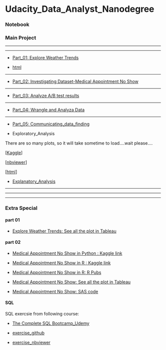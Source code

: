 # Udacity_Data_Analyst_Nanodegree

### Notebook

### Main Project
****
******

- [Part_01: Explore Weather Trends](http://nbviewer.jupyter.org/github/Yousuf28/udacity_data_analyst_nano_degree/blob/master/part_01_expore_weather_trends/weather_tredns_final.ipynb)

- [html](http://htmlpreview.github.io/?https://github.com/Yousuf28/Udacity_Data_Analyst_Nanodegree/blob/master/part_01_expore_weather_trends/weather_tredns_final.html)

***

- [Part_02: Investigating Dataset-Medical Appointment No Show](http://nbviewer.jupyter.org/github/Yousuf28/udacity_data_analyst_nano_degree/blob/master/part_02_investigate_dataset/investigating_dataset_final.ipynb)

***

- [Part_03: Analyze A/B test results ](http://nbviewer.jupyter.org/github/Yousuf28/udacity_data_analyst_nano_degree/blob/master/part_03_analyze_A%3AB_test_results/AnalyzeABTestResults%202/Analyze_ab_test_results_notebook_final.ipynb)

***

- [Part_04: Wrangle and Analyza Data](http://nbviewer.jupyter.org/github/Yousuf28/udacity_data_analyst_nano_degree/blob/master/part_04_wrangle_and_analyzeData/wrangle_act.ipynb)


***

- [Part_05: Communicating_data_finding](https://www.kaggle.com/yousuf28/eda-on-prosper-loan-data)

- Exploratory_Analysis

 There are so many plots, so it will take sometime to load....wait please....

[[Kaggle](https://www.kaggle.com/yousuf28/eda-on-prosper-loan-data)]

[[nbviewer](http://nbviewer.jupyter.org/github/Yousuf28/Udacity_Data_Analyst_Nanodegree/blob/master/part_05_communicate_data_finding/Exploratory_Analysis.ipynb#Income-Range-vs-Borrower-APR)]

[[html](http://htmlpreview.github.io/?https://github.com/Yousuf28/Udacity_Data_Analyst_Nanodegree/blob/master/part_05_communicate_data_finding/Exploratory_Analysis.html)]



- [Explanatory_Analysis](http://nbviewer.jupyter.org/github/Yousuf28/Udacity_Data_Analyst_Nanodegree/blob/master/part_05_communicate_data_finding/Explanatory_Analysis.ipynb)



****
*******
********

### Extra Special

#### part 01
- [Explore Weather Trends: See all the plot in Tableau](https://public.tableau.com/profile/yousuf.ali#!/vizhome/ExploreWeatherTrends_1/GlobalMovingvsDallasMovingAvg)

#### part 02
- [Medical Appointment No Show in Python : Kaggle link](https://www.kaggle.com/yousuf28/medical-appointment-no-show-in-python)

- [Medical Appointment No Show in R : Kaggle link](https://www.kaggle.com/yousuf28/medical-appointment-no-show-in-r)
- [Medical Appointment No Show in R: R Pubs ](http://rpubs.com/Yousuf/426433)


- [Medical Appointment No Show: See all the plot in Tableau](https://public.tableau.com/profile/yousuf.ali#!/vizhome/MedicalAppointmentNoShow/agevsNoshow)
- [Medical Appointment No Show: SAS code ](https://github.com/Yousuf28/udacity_data_analyst_nano_degree/blob/master/part_02_investigate_dataset/sas/investigate%20dataset.sas)


#### SQL

SQL exercsie from following course:

- [The Complete SQL Bootcamp_Udemy](https://www.udemy.com/the-complete-sql-bootcamp/)


- [exercise_github](https://github.com/Yousuf28/Udacity_Data_Analyst_Nanodegree/blob/master/extra/pandas_sqlalchemy.ipynb)
- [exercise_nbviewer](https://nbviewer.jupyter.org/github/Yousuf28/Udacity_Data_Analyst_Nanodegree/blob/master/extra/pandas_sqlalchemy.ipynb)

